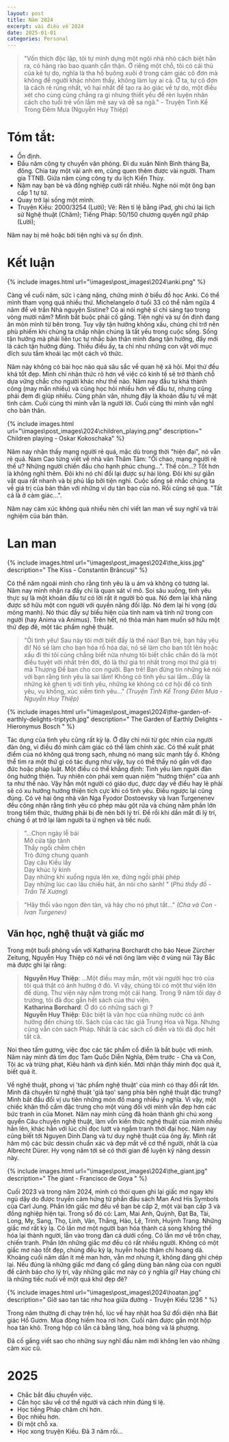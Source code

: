 ```yaml
---
layout: post
title: Năm 2024
excerpt: vài điều về 2024
date: 2025-01-01
categories: Personal
---
```



> "Vốn thích độc lập, tôi tự mình dựng một ngôi nhà nhỏ cách biệt hẳn ra, có hàng rào bao quanh cẩn thận. Ở riêng một chỗ, tôi có cái thú của kẻ tự do, nghĩa là tha hồ buông xuôi ở trong cảm giác cô đơn mà không để người khác nhòm thấy, không làm lụy ai cả. Ở ta, tự cô đơn là cách rẻ rúng nhất, vô hại nhất để tạo ra ảo giác về tự do, một điều xét cho cùng cũng chẳng ra gì nhưng thiết yếu để rèn luyện nhân cách cho tuổi trẻ vốn lắm mê say và dễ sa ngã." - Truyện Tình Kể Trong Đêm Mưa (Nguyễn Huy Thiệp)

# Tóm tắt:
- Ổn định.
- Đầu năm công ty chuyển văn phòng. Đi du xuân Ninh Bình tháng Ba, đông. Chia tay một vài anh em, cũng quen thêm được vài người. Tham gia TTNB. Giữa năm cùng công ty du lịch Kiến Thủy.
- Năm nay bạn bè và đồng nghiệp cưới rất nhiều. Nghe nói một ông bạn cấp 1 tự tử.
- Quay trở lại sống một mình.
- Truyện Kiều: 2000/3254 (Lười); Vẽ: Rèn tỉ lệ bằng iPad, ghi chú lại lịch sử Nghệ thuật (Chăm); Tiếng Pháp: 50/150 chương quyển ngữ pháp (Lười);

Năm nay bị mê hoặc bởi tiện nghi và sự ổn định.

# Kết luận

{% include images.html url="\images\post_images\2024\anki.png"  %}

Càng về cuối năm, sức ì càng nặng, chứng minh ở biểu đồ học Anki. Có thể mình tham vọng quá nhiều thứ. Michelangelo ở tuổi 33 có thể nằm ngửa 4 năm để vẽ trần Nhà nguyện Sistine? Có ai nói nghệ sĩ chỉ sáng tạo trong vòng mười năm? Mình bắt buộc phải cố gắng. Tiện nghi và sự ổn định đang ăn mòn mình từ bên trong. Tuy vậy tận hưởng không xấu, chúng chỉ trở nên phù phiếm khi chúng ta chấp nhận chúng là tất yếu trong cuộc sống. Sống tận hưởng mà phải liên tục tự nhắc bản thân mình đang tận hưởng, đấy mới là cách tận hưởng đúng. Thiếu điều ấy, ta chỉ như những con vật với mục đích sưu tầm khoái lạc một cách vô thức.

Năm này không có bài học nào quá sâu sắc về quan hệ xã hội. Mọi thứ đều khá tốt đẹp. Mình chỉ nhận thức rõ hơn về việc có kinh tế sẽ trở thành chỗ dựa vững chắc cho người khác như thế nào. Năm nay đầu tư khá thành công (may mắn nhiều) và cũng học hỏi nhiều hơn về đầu tư, nhưng cũng phải đem đi giúp nhiều. Cũng phân vân, nhưng đây là khoản đầu tư về mặt tình cảm. Cuối cùng thì mình vẫn là người lời. Cuối cùng thì mình vẫn nghĩ cho bản thân.

{% include images.html url="\images\post_images\2024\children_playing.png" description="
Children playing - Oskar Kokoschaka" %}

Năm nay nhận thấy mạng người rẻ quá, mặc dù trong thời "hiện đại", nó vẫn rẻ quá. Nam Cao từng viết về nhà văn Thâm Tâm: "Ôi chao, mạng người rẻ thế ư? Những người chiến đấu cho hạnh phúc chung...". Thế còn...? Tốt hơn là không nghĩ thêm. Đôi khi nó chỉ đổi lại được sự hài lòng. Đôi khi sự giằn vặt qua rất nhanh và bị phủ lấp bởi tiện nghi. Cuộc sống sẽ nhắc chúng ta về giá trị của bản thân với những ví dụ tàn bạo của nó. Rồi cũng sẽ qua. "Tất cả là ở cảm giác...". 

Năm nay cảm xúc không quá nhiều nên chỉ viết lan man về suy nghĩ và trải nghiệm của bản thân.

# Lan man

{% include images.html url="\images\post_images\2024\the_kiss.jpg" description="
The Kiss - Constantin Brâncuși"  %}

Có thể năm ngoái mình cho rằng tình yêu là u ám và không có tương lai. Năm nay mình nhận ra đấy chỉ là quan sát vĩ mô. Soi sâu xuống, tình yêu thực sự là một khoản đầu tư có lời rất ít người bỏ qua. Nó đem lại khả năng được sở hữu một con người với quyền năng đối lập. Nó đem lại hi vọng (dù mỏng manh). Nó thúc đẩy sự biểu hiện của tính nam và tính nữ trong con người (hay Anima và Animus). Trên hết, nó thỏa mãn ham muốn sở hữu một thứ đẹp đẽ, một tác phẩm nghệ thuật. 

> "Ôi tình yêu! Sau này tôi mới biết đấy là thế nào! Bạn trẻ, bạn hãy yêu đi! Nó sẽ làm cho bạn hóa rồ hóa dại, nó sẽ làm cho bạn tốt lên hoặc xấu đi thì tôi cũng chẳng biết nữa nhưng tôi biết chắc chắn đó là một điều tuyệt vời nhất trên đời, đó là thứ giá trị nhất trong mọi thứ giá trị mà Thượng Đế ban cho con người. Bạn trẻ! Bạn đừng tin những kẻ nói với bạn rằng tình yêu là sai lầm! Không có tình yêu sai lầm...Đấy là những kẻ ghen tị với tình yêu, những kẻ không có cơ hội để có tình yêu, vu khống, xúc xiểm tình yêu..." *(Truyện Tình Kể Trong Đêm Mưa - Nguyễn Huy Thiệp)*

{% include images.html url="\images\post_images\2024\the-garden-of-earthly-delights-triptych.jpg" description="
The Garden of Earthly Delights - Hieronymus Bosch
" %}

Tác dụng của tình yêu cũng rất kỳ lạ. Ở đây chỉ nói từ góc nhìn của người đàn ông, vì điều đó mình cảm giác có thể làm chính xác. Có thể xuất phát điểm của nó không quá trong sạch, nhưng nó mang sức mạnh tẩy ố. Không thể tìm ra một thứ gì có tác dụng như vậy, tuy có thể thấy nó gần với đạo đức hoặc pháp luật. Một điều có thể khẳng định: Tình yêu làm người đàn ông hướng thiện. Tuy nhiên còn phải xem quan niệm "hướng thiện" của anh ta như thế nào. Vậy hẳn một người có giáo dục, được dạy về điều hay lẽ phải sẽ có xu hướng hướng thiện tích cực khi có tình yêu. Điều ngược lại cũng đúng. Có vẻ hai ông nhà văn Nga Fyodor Dostoevsky và Ivan Turgenenev đều công nhận rằng tình yêu có phép màu gột rửa và chúng nằm phần lớn trong tiềm thức, thường phải bị đè nén bởi lý trí. Để rồi khi dần mất đi lý trí, chúng ồ ạt trở lại làm người ta ứ nghẹn và tiếc nuối.

> "...Chọn ngày lễ bái  
Mở cửa tập tành  
Thầy ngồi chễm chện  
Trò đứng chung quanh  
Dạy câu Kiều lẩy  
Dạy khúc lý kinh  
Dạy những khi xuống ngựa lên xe, đứng ngồi phải phép  
Dạy những lúc cao lâu chiếu hát, ăn nói cho sành!  "  (*Phú thầy đồ - Trần Tế Xương*)

> "Hãy thổi vào ngọn đèn tàn, và hãy cho nó phụt tắt..." *(Cha và Con - Ivan Turgenev)* 

## Văn học, nghệ thuật và giấc mơ

Trong một buổi phỏng vấn với Katharina Borchardt cho báo Neue Zürcher Zeitung, Nguyễn Huy Thiệp có nói về nơi ông làm việc ở vùng núi Tây Bắc mà được ghi lại rằng: 

> **Nguyễn Huy Thiệp**: ...Một điều may mắn, một vài người học trò của tôi quả thật có ảnh hưởng ở đó. Vì vậy, chúng tôi có một thư viện lớn để dùng. Thư viện này nằm trong một cái hang. Trong 9 năm tôi dạy ở trường, tôi đã đọc gần hết sách của thư viện.  
**Katharina Borchard**: Ở đó có những sách gì ?  
**Nguyễn Huy Thiệp**: Đặc biệt là văn học của những nước có ảnh hưởng đến chúng tôi. Sách của các tác giả Trung Hoa và Nga. Nhưng cũng vẫn còn sách Pháp. Nhất là các sách cổ điển và tôi đã đọc hết tất cả.


Noi theo tấm gương, việc đọc các tác phẩm cổ điển là bắt buộc với mình. Năm này mình đã tìm đọc Tam Quốc Diễn Nghĩa, Đêm trước - Cha và Con, Tội ác và trừng phạt, Kiêu hãnh và định kiến. Mới nhận thấy mình đọc quá ít, biết quá ít.

Về nghệ thuật, phong vị 'tác phẩm nghệ thuật' của mình có thay đổi rất lớn. Mình đã chuyển từ nghệ thuật 'giả tạo' sang phía bên nghệ thuật đặc trưng? Mình bắt đầu đổi vị ưu tiên những món đồ mang nhiều ý nghĩa. Vì vậy, một chiếc khăn thổ cẩm đặc trưng cho một vùng đối với mình vẫn đẹp hơn các bức tranh in của Monet. Năm nay mình cũng đã hoàn thành ghi chú xong quyển Câu chuyện nghệ thuật, làm vốn kiến thức nghệ thuật của mình nhiều hẳn lên, khác hẳn với lúc chỉ đọc lướt và ngắm tranh thời đại học. Năm nay cũng biết tới Nguyen Dinh Dang và tư duy nghệ thuật của ông ấy. Mình rất hâm mộ các bức dessin chuẩn xác và đẹp mắt về cơ thể người, nhất là của Albrecht Dürer. Hy vọng năm tới sẽ có thời gian để luyện kỹ năng dessin này.

{% include images.html url="\images\post_images\2024\the_giant.jpg" description="
The giant - Francisco de Goya
" %}

Cuối 2023 và trong năm 2024, mình có thói quen ghi lại giấc mơ ngay khi ngủ dậy do được truyền cảm hứng từ phần đầu sách Man And His Symbols của Carl Jung. Phần lớn giấc mơ đều về bạn bè cấp 2, một vài bạn cấp 3 và đồng nghiệp hiện tại. Trong số đó có: Lam, Mai Anh, Quỳnh, Đạt Ba, Tài, Long, My, Sang, Thọ, Linh, Vân, Thắng, Hảo, Lệ, Trinh, Huỳnh Trang. Những giấc mơ rất kỳ lạ. Có lần mơ một người bạn hóa thành cá song không thể hóa lại thành người, lẫn vào trong đàn cá dưới cống. Có lần mơ về trốn chạy, chiến tranh. Phần lớn những giấc mơ đều có rất nhiều người. Không có một giấc mơ nào tốt đẹp, chúng đều kỳ lạ, huyễn hoặc thậm chí hoang dã. Khoảng cuối năm dần ít mê man hơn, vẫn mơ nhưng ít, không đáng ghi chép lại. Nếu đúng là những giấc mơ đang cố gắng dùng bản năng của con người để cảnh báo cho lý trí, vậy những giấc mơ này có ý nghĩa gì? Hay chúng chỉ là những tiếc nuối về một quá khứ đẹp đẽ?

{% include images.html url="\images\post_images\2024\hoatan.jpg" description="
Giờ sao tan tác như hoa giữa đường - Truyện Kiều 1236
" %}

Trong năm thường đi chạy trên hồ, lúc về hay nhặt hoa Sứ đối diện nhà Bát giác Hồ Gươm. Mùa đông hiếm hoa rơi hơn. Cuối năm được gần một hộp hoa tàn khô. Trong hộp có lẫn cả bằng lăng, hoa bỏng và lá phượng. 

Đã cố gắng viết sao cho những suy nghĩ đầu năm mới không len vào những cảm xúc cũ.

# 2025
- Chắc bắt đầu chuyển việc.
- Cần học sâu về cơ thể người và cách nhìn đúng tỉ lệ.
- Học tiếng Pháp chăm chỉ hơn.
- Đọc nhiều hơn.
- Đi một chỗ xa. 
- Học xong truyện Kiều. Đã 3 năm rồi...
